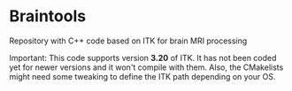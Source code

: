 # Braintools
Repository with C++ code based on ITK for brain MRI processing

Important:
This code supports version **3.20** of ITK. It has not been coded yet for newer versions and it won't compile with them. Also, the CMakelists might need some tweaking to define the ITK path depending on your OS.
